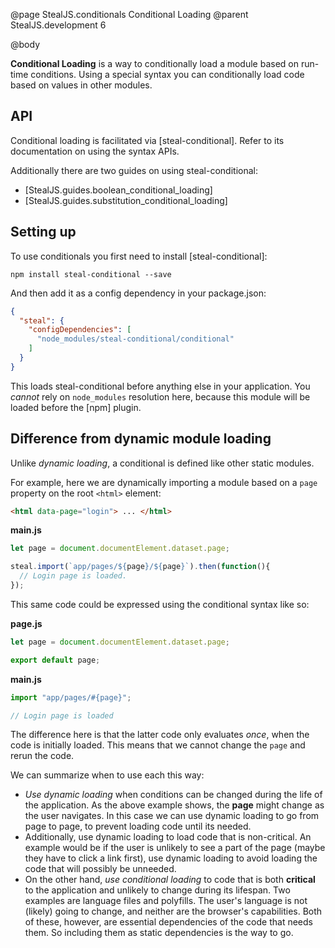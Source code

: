 @page StealJS.conditionals Conditional Loading
@parent StealJS.development 6

@body

__Conditional Loading__ is a way to conditionally load a module based on run-time conditions. Using a special syntax you can conditionally load code based on values in other modules.

## API

Conditional loading is facilitated via [steal-conditional]. Refer to its documentation on using the syntax APIs.

Additionally there are two guides on using steal-conditional:

* [StealJS.guides.boolean_conditional_loading]
* [StealJS.guides.substitution_conditional_loading]

## Setting up

To use conditionals you first need to install [steal-conditional]:

```shell
npm install steal-conditional --save
```

And then add it as a config dependency in your package.json:

```json
{
  "steal": {
    "configDependencies": [
      "node_modules/steal-conditional/conditional"
    ]
  }
}
```

This loads steal-conditional before anything else in your application. You *cannot* rely on `node_modules` resolution here, because this module will be loaded before the [npm] plugin.

## Difference from dynamic module loading

Unlike *dynamic loading*, a conditional is defined like other static modules.

For example, here we are dynamically importing a module based on a `page` property on the root `<html>` element:

```html
<html data-page="login"> ... </html>
```

__main.js__

```js
let page = document.documentElement.dataset.page;

steal.import(`app/pages/${page}/${page}`).then(function(){
  // Login page is loaded.
});
```

This same code could be expressed using the conditional syntax like so:

__page.js__

```js
let page = document.documentElement.dataset.page;

export default page;
```

__main.js__

```js
import "app/pages/#{page}";

// Login page is loaded
```

The difference here is that the latter code only evaluates *once*, when the code is initially loaded. This means that we cannot change the `page` and rerun the code.

We can summarize when to use each this way:

* *Use dynamic loading* when conditions can be changed during the life of the application. As the above example shows, the __page__ might change as the user navigates. In this case we can use dynamic loading to go from page to page, to prevent loading code until its needed.
* Additionally, use dynamic loading to load code that is non-critical. An example would be if the user is unlikely to see a part of the page (maybe they have to click a link first), use dynamic loading to avoid loading the code that will possibly be unneeded.
* On the other hand, *use conditional loading* to code that is both __critical__ to the application and unlikely to change during its lifespan. Two examples are language files and polyfills. The user's language is not (likely) going to change, and neither are the browser's capabilities. Both of these, however, are essential dependencies of the code that needs them. So including them as static dependencies is the way to go.
